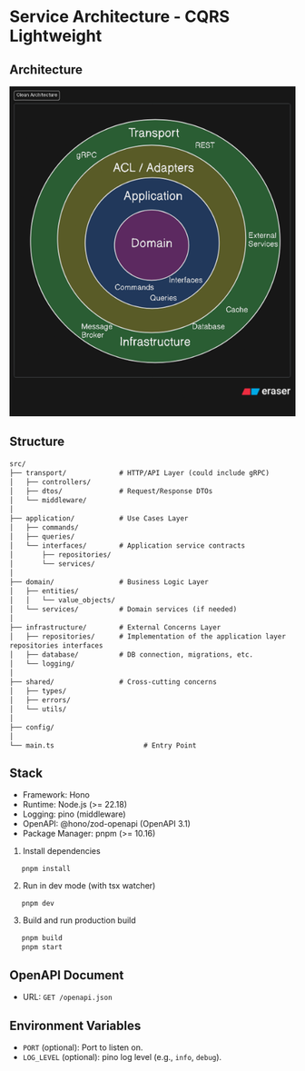 # Service Architecture - CQRS Lightweight

## Architecture

![Architecture](clean_architecture.png)

## Structure

```
src/
├── transport/             # HTTP/API Layer (could include gRPC)
│   ├── controllers/
│   ├── dtos/              # Request/Response DTOs
│   └── middleware/
│
├── application/           # Use Cases Layer
│   ├── commands/
│   ├── queries/
│   └── interfaces/        # Application service contracts
│       ├── repositories/
│       └── services/
│
├── domain/                # Business Logic Layer
│   ├── entities/
│   │   └── value_objects/
│   └── services/          # Domain services (if needed)
│
├── infrastructure/        # External Concerns Layer
│   ├── repositories/      # Implementation of the application layer repositories interfaces
│   ├── database/          # DB connection, migrations, etc.
│   └── logging/
│
├── shared/                # Cross-cutting concerns
│   ├── types/
│   ├── errors/
│   └── utils/
│
├── config/
│
└── main.ts                      # Entry Point
```

## Stack

- Framework: Hono
- Runtime: Node.js (>= 22.18)
- Logging: pino (middleware)
- OpenAPI: @hono/zod-openapi (OpenAPI 3.1)
- Package Manager: pnpm (>= 10.16)

1. Install dependencies

```shell
   pnpm install
```

2. Run in dev mode (with tsx watcher)

```shell
   pnpm dev
```

3. Build and run production build

```shell
   pnpm build
   pnpm start
```

## OpenAPI Document

- URL: `GET /openapi.json`

## Environment Variables

- `PORT` (optional): Port to listen on.
- `LOG_LEVEL` (optional): pino log level (e.g., `info`, `debug`).
